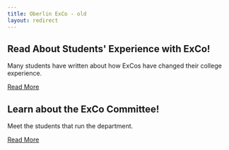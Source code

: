 ```yaml
---
title: Oberlin ExCo - old
layout: redirect
---
```


## Read About Students' Experience with ExCo!

Many students have written about how ExCos have changed their college experience.

<a href="/resources/readmore" class="primary-btn about-btn">Read More</a>

## Learn about the ExCo Committee!

Meet the students that run the department.

<a href="/about/committee" class="primary-btn about-btn">Read More</a>
